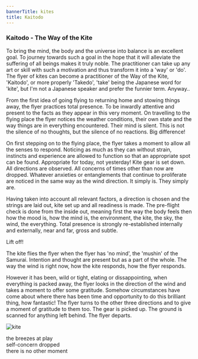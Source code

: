 ```yaml
---
bannerTitle: kites
title: Kaitodo 
---
```



### Kaitodo - The Way of the Kite

To bring the mind, the body and the universe into balance is an excellent goal.
To journey towards such a goal in the hope that it will alleviate the suffering
of all beings makes it truly noble. The practitioner can take up any art or
skill with such a motivation and thus transform it into a 'way' or 'do'. The
flyer of kites can become a practitioner of the Way of the Kite, 'Kaitodo', or
more properly 'Takedo', 'take' being the Japanese word for 'kite', but I'm not
a Japanese speaker and prefer the funnier term. Anyway..


From the first idea of going flying to returning home and stowing things away,
the flyer practices total presence. To be inwardly attentive and present to the
facts as they appear in this very moment. On travelling to the flying place the
flyer notices the weather conditions, their own state and the way things are in
everything encountered. Their mind is silent. This is not the silence of no
thoughts, but the silence of no reactions. Big difference!


On first stepping on to the flying place, the flyer takes a moment to allow all
the senses to respond. Noticing as much as they can without strain, instincts
and experience are allowed to function so that an appropriate spot can be
found. Appropriate for today, not yesterday! Kite gear is set down. All
directions are observed. All concerns of times other than now are dropped.
Whatever anxieties or entanglements that continue to proliferate are noticed in
the same way as the wind direction. It simply is. They simply are.


Having taken into account all relevant factors, a direction is chosen and the
strings are laid out, kite set up and all readiness is made. The pre-flight
check is done from the inside out, meaning first the way the body feels then
how the mood is, how the mind is, the environment, the kite, the sky, the wind,
the everything. Total presence is strongly re-established internally and
externally, near and far, gross and subtle.


Lift off!


The kite flies the flyer when the flyer has 'no mind', the 'mushin' of the
Samurai. Intention and thought are present but as a part of the whole. The way
the wind is right now, how the kite responds, how the flyer responds.


However it has been, wild or tight, elating or dissappointing, when everything
is packed away, the flyer looks in the direction of the wind and takes a moment
to offer some gratitude. Somehow circumstances have come about where there has
been time and opportunity to do this brilliant thing, how fantastic! The flyer
turns to the other three directions and to give a moment of gratitude to them
too. The gear is picked up. The ground is scanned for anything left behind. The
flyer departs.


![kite](https://www.publicdomainpictures.net/pictures/260000/velka/sunrise-boy-flying-kite.jpg)


<div class='center-quote'>

the breezes at play  
self-concern dropped  
there is no other moment  

</div>
